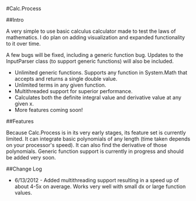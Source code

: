 #Calc.Process

##Intro

A very simple to use basic calculus calculator made to test the laws of mathematics. I do plan on adding visualization and expanded functionality to it over time.

A few bugs will be fixed, including a generic function bug. Updates to the InputParser class (to support generic functions) will also be included.

* Unlimited generic functions. Supports any function in System.Math that accepts and returns a single double value.
* Unlimited terms in any given function.
* Multithreaded support for superior performance.
* Calculates both the definite integral value and derivative value at any given x.
* More features coming soon!

##Features

Because Calc.Process is in its very early stages, its feature set is currently limited. It can integrate basic polynomials of any length (time taken depends on your processor's speed). It can also find the derivative of those polynomials. Generic function support is currently in progress and should be added very soon.

##Change Log
* 6/13/2012 - Added multithreading support resulting in a speed up of about 4-5x on average. Works very well with small dx or large function values.
